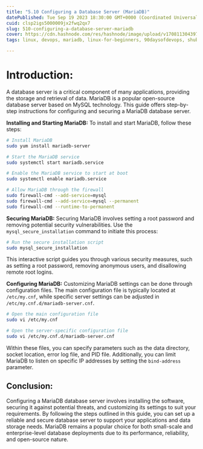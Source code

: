 ```yaml
---
title: "5.10 Configuring a Database Server (MariaDB)"
datePublished: Tue Sep 19 2023 18:30:00 GMT+0000 (Coordinated Universal Time)
cuid: clsp2igs5000009jx2fwq2qx7
slug: 510-configuring-a-database-server-mariadb
cover: https://cdn.hashnode.com/res/hashnode/image/upload/v1708113043979/654f2db5-3c60-48b0-980f-3c2a9c60fb0c.png
tags: linux, devops, mariadb, linux-for-beginners, 90daysofdevops, shubhamlondhe, trainwithshubham

---
```


# **Introduction:**

A database server is a critical component of many applications, providing the storage and retrieval of data. MariaDB is a popular open-source database server based on MySQL technology. This guide offers step-by-step instructions for configuring and securing a MariaDB database server.

**Installing and Starting MariaDB:** To install and start MariaDB, follow these steps:

```bash
# Install MariaDB
sudo yum install mariadb-server

# Start the MariaDB service
sudo systemctl start mariadb.service

# Enable the MariaDB service to start at boot
sudo systemctl enable mariadb.service

# Allow MariaDB through the firewall
sudo firewall-cmd --add-service=mysql
sudo firewall-cmd --add-service=mysql --permanent
sudo firewall-cmd --runtime-to-permanent
```

**Securing MariaDB:** Securing MariaDB involves setting a root password and removing potential security vulnerabilities. Use the `mysql_secure_installation` command to initiate this process:

```bash
# Run the secure installation script
sudo mysql_secure_installation
```

This interactive script guides you through various security measures, such as setting a root password, removing anonymous users, and disallowing remote root logins.

**Configuring MariaDB:** Customizing MariaDB settings can be done through configuration files. The main configuration file is typically located at `/etc/my.cnf`, while specific server settings can be adjusted in `/etc/my.cnf.d/mariadb-server.cnf`.

```bash
# Open the main configuration file
sudo vi /etc/my.cnf

# Open the server-specific configuration file
sudo vi /etc/my.cnf.d/mariadb-server.cnf
```

Within these files, you can specify parameters such as the data directory, socket location, error log file, and PID file. Additionally, you can limit MariaDB to listen on specific IP addresses by setting the `bind-address` parameter.

## **Conclusion:**

Configuring a MariaDB database server involves installing the software, securing it against potential threats, and customizing its settings to suit your requirements. By following the steps outlined in this guide, you can set up a reliable and secure database server to support your applications and data storage needs. MariaDB remains a popular choice for both small-scale and enterprise-level database deployments due to its performance, reliability, and open-source nature.